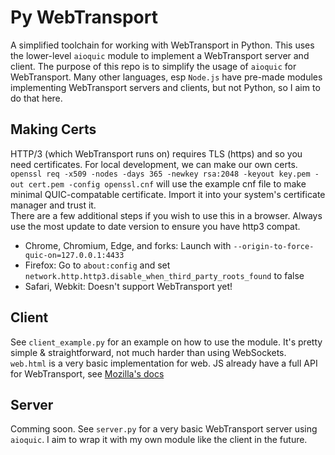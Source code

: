 # Py WebTransport
A simplified toolchain for working with WebTransport in Python. This uses the lower-level `aioquic` module to implement a WebTransport server and client. The purpose of this repo is to simplify the usage of `aioquic` for WebTransport. Many other languages, esp `Node.js` have pre-made modules implementing WebTransport servers and clients, but not Python, so I aim to do that here.

## Making Certs
HTTP/3 (which WebTransport runs on) requires TLS (https) and so you need certificates. For local development, we can make our own certs.  
`openssl req -x509 -nodes -days 365 -newkey rsa:2048 -keyout key.pem -out cert.pem -config openssl.cnf` will use the example cnf file to make minimal QUIC-compatable certificate. Import it into your system's certificate manager and trust it.  
There are a few additional steps if you wish to use this in a browser. Always use the most update to date version to ensure you have http3 compat.
- Chrome, Chromium, Edge, and forks: Launch with `--origin-to-force-quic-on=127.0.0.1:4433`
- Firefox: Go to `about:config` and set `network.http.http3.disable_when_third_party_roots_found` to false
- Safari, Webkit: Doesn't support WebTransport yet!

## Client
See `client_example.py` for an example on how to use the module. It's pretty simple & straightforward, not much harder than using WebSockets.  
`web.html` is a very basic implementation for web. JS already have a full API for WebTransport, see [Mozilla's docs](https://developer.mozilla.org/en-US/docs/Web/API/WebTransport)

## Server
Comming soon. See `server.py` for a very basic WebTransport server using `aioquic`. I aim to wrap it with my own module like the client in the future.
